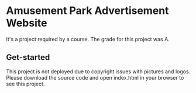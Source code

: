 # Amusement Park Advertisement Website
It's a project required by a course. The grade for this project was A.

## Get-started
This project is not deployed due to copyright issues with pictures and logos. Please download the source code and open index.html in your browser to see this project.
